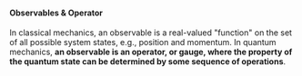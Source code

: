 #### Observables & Operator
In classical mechanics, an observable is a real-valued "function" on the set of all possible system states, e.g., position and momentum. In quantum mechanics, **an observable is an operator, or gauge, where the property of the quantum state can be determined by some sequence of operations**.
